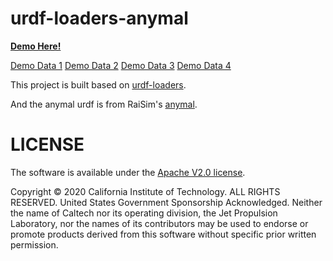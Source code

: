 # urdf-loaders-anymal

[**Demo Here!**](https://linan1109.github.io/MIRSA/js)

[Demo Data 1](https://polybox.ethz.ch/index.php/s/jzQ74sZBg6naJXJ) 
[Demo Data 2](https://polybox.ethz.ch/index.php/s/dds5KzUgOmimoDf) 
[Demo Data 3](https://polybox.ethz.ch/index.php/s/RI8jhgs1tqHhGer) 
[Demo Data 4](https://polybox.ethz.ch/index.php/s/BdIbPNGqgGXrXyH)


This project is built based on [urdf-loaders](https://github.com/gkjohnson/urdf-loaders).

And the anymal urdf is from RaiSim's [anymal](https://github.com/raisimTech/raisimLib/tree/master/rsc/anymal).


# LICENSE

The software is available under the [Apache V2.0 license](./LICENSE).

Copyright © 2020 California Institute of Technology. ALL RIGHTS
RESERVED. United States Government Sponsorship Acknowledged.
Neither the name of Caltech nor its operating division, the
Jet Propulsion Laboratory, nor the names of its contributors may be
used to endorse or promote products derived from this software
without specific prior written permission.

